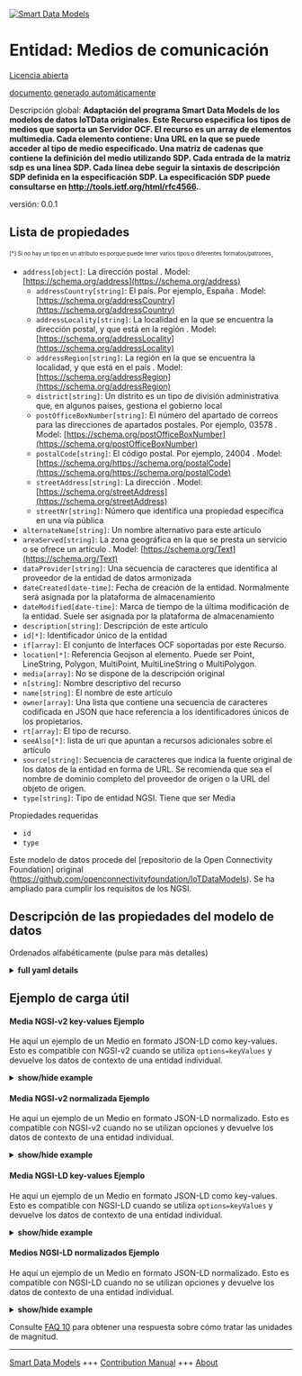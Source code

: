 <!-- 10-Header -->    
[![Smart Data Models](https://smartdatamodels.org/wp-content/uploads/2022/01/SmartDataModels_logo.png "Logo")](https://smartdatamodels.org)    
Entidad: Medios de comunicación    
===============================<!-- /10-Header -->    
<!-- 15-License -->    
[Licencia abierta](https://github.com/smart-data-models//dataModel.OCF/blob/master/Media/LICENSE.md)    
[documento generado automáticamente](https://docs.google.com/presentation/d/e/2PACX-1vTs-Ng5dIAwkg91oTTUdt8ua7woBXhPnwavZ0FxgR8BsAI_Ek3C5q97Nd94HS8KhP-r_quD4H0fgyt3/pub?start=false&loop=false&delayms=3000#slide=id.gb715ace035_0_60)    
<!-- /15-License -->    
<!-- 20-Description -->    
Descripción global: **Adaptación del programa Smart Data Models de los modelos de datos IoTData originales. Este Recurso especifica los tipos de medios que soporta un Servidor OCF. El recurso es un array de elementos multimedia.  Cada elemento contiene:     Una URL en la que se puede acceder al tipo de medio especificado.     Una matriz de cadenas que contiene la definición del medio utilizando SDP.     Cada entrada de la matriz sdp es una línea SDP.     Cada línea debe seguir la sintaxis de descripción SDP definida en la especificación SDP. La especificación SDP puede consultarse en http://tools.ietf.org/html/rfc4566.**.    
versión: 0.0.1    
<!-- /20-Description -->    
<!-- 30-PropertiesList -->    
## Lista de propiedades    
<sup><sub>[*] Si no hay un tipo en un atributo es porque puede tener varios tipos o diferentes formatos/patrones</sub></sup>.    
- `address[object]`: La dirección postal  . Model: [https://schema.org/address](https://schema.org/address)	- `addressCountry[string]`: El país. Por ejemplo, España  . Model: [https://schema.org/addressCountry](https://schema.org/addressCountry)    
	- `addressLocality[string]`: La localidad en la que se encuentra la dirección postal, y que está en la región  . Model: [https://schema.org/addressLocality](https://schema.org/addressLocality)    
	- `addressRegion[string]`: La región en la que se encuentra la localidad, y que está en el país  . Model: [https://schema.org/addressRegion](https://schema.org/addressRegion)    
	- `district[string]`: Un distrito es un tipo de división administrativa que, en algunos países, gestiona el gobierno local      
	- `postOfficeBoxNumber[string]`: El número del apartado de correos para las direcciones de apartados postales. Por ejemplo, 03578  . Model: [https://schema.org/postOfficeBoxNumber](https://schema.org/postOfficeBoxNumber)    
	- `postalCode[string]`: El código postal. Por ejemplo, 24004  . Model: [https://schema.org/https://schema.org/postalCode](https://schema.org/https://schema.org/postalCode)    
	- `streetAddress[string]`: La dirección  . Model: [https://schema.org/streetAddress](https://schema.org/streetAddress)    
	- `streetNr[string]`: Número que identifica una propiedad específica en una vía pública      
- `alternateName[string]`: Un nombre alternativo para este artículo  - `areaServed[string]`: La zona geográfica en la que se presta un servicio o se ofrece un artículo  . Model: [https://schema.org/Text](https://schema.org/Text)- `dataProvider[string]`: Una secuencia de caracteres que identifica al proveedor de la entidad de datos armonizada  - `dateCreated[date-time]`: Fecha de creación de la entidad. Normalmente será asignada por la plataforma de almacenamiento  - `dateModified[date-time]`: Marca de tiempo de la última modificación de la entidad. Suele ser asignada por la plataforma de almacenamiento  - `description[string]`: Descripción de este artículo  - `id[*]`: Identificador único de la entidad  - `if[array]`: El conjunto de Interfaces OCF soportadas por este Recurso.  - `location[*]`: Referencia Geojson al elemento. Puede ser Point, LineString, Polygon, MultiPoint, MultiLineString o MultiPolygon.  - `media[array]`: No se dispone de la descripción original  - `n[string]`: Nombre descriptivo del recurso  - `name[string]`: El nombre de este artículo  - `owner[array]`: Una lista que contiene una secuencia de caracteres codificada en JSON que hace referencia a los identificadores únicos de los propietarios.  - `rt[array]`: El tipo de recurso.  - `seeAlso[*]`: lista de uri que apuntan a recursos adicionales sobre el artículo  - `source[string]`: Secuencia de caracteres que indica la fuente original de los datos de la entidad en forma de URL. Se recomienda que sea el nombre de dominio completo del proveedor de origen o la URL del objeto de origen.  - `type[string]`: Tipo de entidad NGSI. Tiene que ser Media  <!-- /30-PropertiesList -->    
<!-- 35-RequiredProperties -->    
Propiedades requeridas    
- `id`  - `type`  <!-- /35-RequiredProperties -->    
<!-- 40-RequiredProperties -->    
Este modelo de datos procede del [repositorio de la Open Connectivity Foundation] original (https://github.com/openconnectivityfoundation/IoTDataModels). Se ha ampliado para cumplir los requisitos de los NGSI.    
<!-- /40-RequiredProperties -->    
<!-- 50-DataModelHeader -->    
## Descripción de las propiedades del modelo de datos    
Ordenados alfabéticamente (pulse para más detalles)    
<!-- /50-DataModelHeader -->    
<!-- 60-ModelYaml -->    
<details><summary><strong>full yaml details</strong></summary>      
```yaml    
Media:      
  description: 'Smart Data Models Program adaptation of the original IoTData data Models. This Resource specifies the media types that an OCF Server supports. The resource is an array of media elements.  Each element contains:     A URL at which the specified media type can be accessed.     A string array containing the definition of the media using SDP.     Each entry in the sdp array is an SDP line.     Each line shall follow the SDP description syntax as defined in the SDP specification. The SDP specification can be found at http://tools.ietf.org/html/rfc4566.'      
  properties:      
    address:      
      description: The mailing address      
      properties:      
        addressCountry:      
          description: 'The country. For example, Spain'      
          type: string      
          x-ngsi:      
            model: https://schema.org/addressCountry      
            type: Property      
        addressLocality:      
          description: 'The locality in which the street address is, and which is in the region'      
          type: string      
          x-ngsi:      
            model: https://schema.org/addressLocality      
            type: Property      
        addressRegion:      
          description: 'The region in which the locality is, and which is in the country'      
          type: string      
          x-ngsi:      
            model: https://schema.org/addressRegion      
            type: Property      
        district:      
          description: 'A district is a type of administrative division that, in some countries, is managed by the local government'      
          type: string      
          x-ngsi:      
            type: Property      
        postOfficeBoxNumber:      
          description: 'The post office box number for PO box addresses. For example, 03578'      
          type: string      
          x-ngsi:      
            model: https://schema.org/postOfficeBoxNumber      
            type: Property      
        postalCode:      
          description: 'The postal code. For example, 24004'      
          type: string      
          x-ngsi:      
            model: https://schema.org/https://schema.org/postalCode      
            type: Property      
        streetAddress:      
          description: The street address      
          type: string      
          x-ngsi:      
            model: https://schema.org/streetAddress      
            type: Property      
        streetNr:      
          description: Number identifying a specific property on a public street      
          type: string      
          x-ngsi:      
            type: Property      
      type: object      
      x-ngsi:      
        model: https://schema.org/address      
        type: Property      
    alternateName:      
      description: An alternative name for this item      
      type: string      
      x-ngsi:      
        type: Property      
    areaServed:      
      description: The geographic area where a service or offered item is provided      
      type: string      
      x-ngsi:      
        model: https://schema.org/Text      
        type: Property      
    dataProvider:      
      description: A sequence of characters identifying the provider of the harmonised data entity      
      type: string      
      x-ngsi:      
        type: Property      
    dateCreated:      
      description: Entity creation timestamp. This will usually be allocated by the storage platform      
      format: date-time      
      type: string      
      x-ngsi:      
        type: Property      
    dateModified:      
      description: Timestamp of the last modification of the entity. This will usually be allocated by the storage platform      
      format: date-time      
      type: string      
      x-ngsi:      
        type: Property      
    description:      
      description: A description of this item      
      type: string      
      x-ngsi:      
        type: Property      
    id:      
      anyOf:      
        - description: Identifier format of any NGSI entity      
          maxLength: 256      
          minLength: 1      
          pattern: ^[\w\-\.\{\}\$\+\*\[\]`|~^@!,:\\]+$      
          type: string      
          x-ngsi:      
            type: Property      
        - description: Identifier format of any NGSI entity      
          format: uri      
          type: string      
          x-ngsi:      
            type: Property      
      description: Unique identifier of the entity      
      x-ngsi:      
        type: Property      
    if:      
      description: The OCF Interface set supported by this Resource.      
      items:      
        enum:      
          - oic.if.a      
          - oic.if.s      
          - oic.if.baseline      
        type: string      
      minItems: 2      
      readOnly: true      
      type: array      
      uniqueItems: true      
      x-ngsi:      
        type: Property      
    location:      
      description: 'Geojson reference to the item. It can be Point, LineString, Polygon, MultiPoint, MultiLineString or MultiPolygon'      
      oneOf:      
        - description: Geojson reference to the item. Point      
          properties:      
            bbox:      
              items:      
                type: number      
              minItems: 4      
              type: array      
            coordinates:      
              items:      
                type: number      
              minItems: 2      
              type: array      
            type:      
              enum:      
                - Point      
              type: string      
          required:      
            - type      
            - coordinates      
          title: GeoJSON Point      
          type: object      
          x-ngsi:      
            type: GeoProperty      
        - description: Geojson reference to the item. LineString      
          properties:      
            bbox:      
              items:      
                type: number      
              minItems: 4      
              type: array      
            coordinates:      
              items:      
                items:      
                  type: number      
                minItems: 2      
                type: array      
              minItems: 2      
              type: array      
            type:      
              enum:      
                - LineString      
              type: string      
          required:      
            - type      
            - coordinates      
          title: GeoJSON LineString      
          type: object      
          x-ngsi:      
            type: GeoProperty      
        - description: Geojson reference to the item. Polygon      
          properties:      
            bbox:      
              items:      
                type: number      
              minItems: 4      
              type: array      
            coordinates:      
              items:      
                items:      
                  items:      
                    type: number      
                  minItems: 2      
                  type: array      
                minItems: 4      
                type: array      
              type: array      
            type:      
              enum:      
                - Polygon      
              type: string      
          required:      
            - type      
            - coordinates      
          title: GeoJSON Polygon      
          type: object      
          x-ngsi:      
            type: GeoProperty      
        - description: Geojson reference to the item. MultiPoint      
          properties:      
            bbox:      
              items:      
                type: number      
              minItems: 4      
              type: array      
            coordinates:      
              items:      
                items:      
                  type: number      
                minItems: 2      
                type: array      
              type: array      
            type:      
              enum:      
                - MultiPoint      
              type: string      
          required:      
            - type      
            - coordinates      
          title: GeoJSON MultiPoint      
          type: object      
          x-ngsi:      
            type: GeoProperty      
        - description: Geojson reference to the item. MultiLineString      
          properties:      
            bbox:      
              items:      
                type: number      
              minItems: 4      
              type: array      
            coordinates:      
              items:      
                items:      
                  items:      
                    type: number      
                  minItems: 2      
                  type: array      
                minItems: 2      
                type: array      
              type: array      
            type:      
              enum:      
                - MultiLineString      
              type: string      
          required:      
            - type      
            - coordinates      
          title: GeoJSON MultiLineString      
          type: object      
          x-ngsi:      
            type: GeoProperty      
        - description: Geojson reference to the item. MultiLineString      
          properties:      
            bbox:      
              items:      
                type: number      
              minItems: 4      
              type: array      
            coordinates:      
              items:      
                items:      
                  items:      
                    items:      
                      type: number      
                    minItems: 2      
                    type: array      
                  minItems: 4      
                  type: array      
                type: array      
              type: array      
            type:      
              enum:      
                - MultiPolygon      
              type: string      
          required:      
            - type      
            - coordinates      
          title: GeoJSON MultiPolygon      
          type: object      
          x-ngsi:      
            type: GeoProperty      
      x-ngsi:      
        type: GeoProperty      
    media:      
      description: No original description was available      
      items:      
        properties:      
          sdp:      
            description: 'The array of strings, one per SDP line.'      
            items:      
              description: SDP media or attribute line      
              type: string      
            type: array      
          url:      
            description: The url for the media instance.      
            type: string      
        type: object      
      type: array      
      x-ngsi:      
        type: Property      
    n:      
      description: Friendly name of the Resource      
      maxLength: 64      
      readOnly: true      
      type: string      
      x-ngsi:      
        type: Property      
    name:      
      description: The name of this item      
      type: string      
      x-ngsi:      
        type: Property      
    owner:      
      description: A List containing a JSON encoded sequence of characters referencing the unique Ids of the owner(s)      
      items:      
        anyOf:      
          - description: Identifier format of any NGSI entity      
            maxLength: 256      
            minLength: 1      
            pattern: ^[\w\-\.\{\}\$\+\*\[\]`|~^@!,:\\]+$      
            type: string      
            x-ngsi:      
              type: Property      
          - description: Identifier format of any NGSI entity      
            format: uri      
            type: string      
            x-ngsi:      
              type: Property      
        description: Unique identifier of the entity      
        x-ngsi:      
          type: Property      
      type: array      
      x-ngsi:      
        type: Property      
    rt:      
      description: The Resource Type.      
      items:      
        enum:      
          - oic.r.media      
        maxLength: 64      
        type: string      
      minItems: 1      
      readOnly: true      
      type: array      
      uniqueItems: true      
      x-ngsi:      
        type: Property      
    seeAlso:      
      description: list of uri pointing to additional resources about the item      
      oneOf:      
        - items:      
            format: uri      
            type: string      
          minItems: 1      
          type: array      
        - format: uri      
          type: string      
      x-ngsi:      
        type: Property      
    source:      
      description: 'A sequence of characters giving the original source of the entity data as a URL. Recommended to be the fully qualified domain name of the source provider, or the URL to the source object'      
      type: string      
      x-ngsi:      
        type: Property      
    type:      
      description: NGSI entity type. It has to be Media      
      enum:      
        - Media      
      type: string      
      x-ngsi:      
        type: Property      
  required:      
    - id      
    - type      
  type: object      
  x-derived-from: https://github.com/OpenInterConnect/IoTDataModels/blob/master/MediaResURI.swagger.json      
  x-disclaimer: 'Redistribution and use in source and binary forms, with or without modification, are permitted  provided that the license conditions are met. Copyleft (c) 2022 Contributors to Smart Data Models Program'      
  x-license-url: https://github.com/smart-data-models/dataModel.OCF/blob/master/Media/LICENSE.md      
  x-model-schema: https://smart-data-models.github.io/dataModel.IoTDataModels/Media/schema.json      
  x-model-tags: OCF      
  x-version: 0.0.1      
```    
</details>      
<!-- /60-ModelYaml -->    
<!-- 70-MiddleNotes -->    
<!-- /70-MiddleNotes -->    
<!-- 80-Examples -->    
## Ejemplo de carga útil    
#### Media NGSI-v2 key-values Ejemplo    
He aquí un ejemplo de un Medio en formato JSON-LD como key-values. Esto es compatible con NGSI-v2 cuando se utiliza `options=keyValues` y devuelve los datos de contexto de una entidad individual.    
<details><summary><strong>show/hide example</strong></summary>      
```json  
{  
  "id": "urn:ngsi-ld:Media:id:KMUP:25040035",  
  "dateCreated": "2021-04-11T05:34:39Z",  
  "dateModified": "1982-02-12T20:54:43Z",  
  "source": "Shoulder bad yet five. Character church certainly activity fire.",  
  "name": "Science treat support arm identify t",  
  "alternateName": "Same never character you bank thank capital. Tough point force blood.",  
  "description": "Point woman open similar indicate available. National score thousand future discuss create. Development woman authority sea tell.",  
  "dataProvider": "Stand good claim economy think remember. Arm water have consider Mrs.",  
  "owner": [  
    "urn:ngsi-ld:Media:items:ZEFZ:21408276",  
    "urn:ngsi-ld:Media:items:OOXY:12879420"  
  ],  
  "seeAlso": [  
    "urn:ngsi-ld:Media:items:CBWT:71662128"  
  ],  
  "location": {  
    "type": "Point",  
    "coordinates": [  
      -9.1899865,  
      -8.895685  
    ]  
  },  
  "address": {  
    "streetAddress": "Music why game however recently big. South half most three situation. Blood side without policy case upon nearly imagine.",  
    "addressLocality": "Star key over. Floor parent here part tax everybody sometimes. Worry next concern try receive almost.",  
    "addressRegion": "Return ask prove within. Back budget manager know their treat month. La",  
    "addressCountry": "Air job pull.",  
    "postalCode": "Red number kind defense conference kitchen. Ok receive ago listen.",  
    "postOfficeBoxNumber": "Through wall include again. Yet manager of low.",  
    "streetNr": "At feeling oil purpose agent. Most similar available mouth position. Approach significant plant already ten receive employee yard.",  
    "district": "Society various view "  
  },  
  "areaServed": "Six political phone grow dream. Inside enjoy total near appear market catch certainly.",  
  "rt": [  
    "oic.r.media"  
  ],  
  "media": [  
    {  
      "sdp": [  
        "Half item our nor past. Success soldier reveal surface. Be by few ",  
        "Billion box set song production hard those dinner. Prove end author plan unit finally."  
      ],  
      "url": "History couple Republican us right perhaps none. Last position concern. Either along me bit loss."  
    },  
    {  
      "sdp": [  
        "Authorit",  
        "Continue figure project quickly church."  
      ],  
      "url": "Thank quickly education only rate usually hot. Door century range drug bank myself. Customer must interesting build pick collection."  
    }  
  ],  
  "n": "Value impro",  
  "if": [  
    "oic.if.baseline",  
    "oic.if.s"  
  ],  
  "type": "Media"  
}  
```  
</details>    
#### Media NGSI-v2 normalizada Ejemplo    
He aquí un ejemplo de un Medio en formato JSON-LD normalizado. Esto es compatible con NGSI-v2 cuando no se utilizan opciones y devuelve los datos de contexto de una entidad individual.    
<details><summary><strong>show/hide example</strong></summary>      
```json  
{  
  "id": "urn:ngsi-ld:Media:id:KMUP:25040035",  
  "dateCreated": {  
    "type": "DateTime",  
    "value": "2021-04-11T05:34:39Z"  
  },  
  "dateModified": {  
    "type": "DateTime",  
    "value": "1982-02-12T20:54:43Z"  
  },  
  "source": {  
    "type": "Text",  
    "value": "Shoulder bad yet five. Character church certainly activity fire."  
  },  
  "name": {  
    "type": "Text",  
    "value": "Science treat support arm identify t"  
  },  
  "alternateName": {  
    "type": "Text",  
    "value": "Same never character you bank thank capital. Tough point force blood."  
  },  
  "description": {  
    "type": "Text",  
    "value": "Point woman open similar indicate available. National score thousand future discuss create. Development woman authority sea tell."  
  },  
  "dataProvider": {  
    "type": "Text",  
    "value": "Stand good claim economy think remember. Arm water have consider Mrs."  
  },  
  "owner": {  
    "type": "StructuredValue",  
    "value": [  
      "urn:ngsi-ld:Media:items:ZEFZ:21408276",  
      "urn:ngsi-ld:Media:items:OOXY:12879420"  
    ]  
  },  
  "seeAlso": {  
    "type": "StructuredValue",  
    "value": [  
      "urn:ngsi-ld:Media:items:CBWT:71662128"  
    ]  
  },  
  "location": {  
    "type": "geo:json",  
    "value": {  
      "type": "Point",  
      "coordinates": [  
        -9.1899865,  
        -8.895685  
      ]  
    }  
  },  
  "address": {  
    "type": "StructuredValue",  
    "value": {  
      "streetAddress": "Music why game however recently big. South half most three situation. Blood side without policy case upon nearly imagine.",  
      "addressLocality": "Star key over. Floor parent here part tax everybody sometimes. Worry next concern try receive almost.",  
      "addressRegion": "Return ask prove within. Back budget manager know their treat month. La",  
      "addressCountry": "Air job pull.",  
      "postalCode": "Red number kind defense conference kitchen. Ok receive ago listen.",  
      "postOfficeBoxNumber": "Through wall include again. Yet manager of low.",  
      "streetNr": "At feeling oil purpose agent. Most similar available mouth position. Approach significant plant already ten receive employee yard.",  
      "district": "Society various view "  
    }  
  },  
  "areaServed": {  
    "type": "Text",  
    "value": "Six political phone grow dream. Inside enjoy total near appear market catch certainly."  
  },  
  "rt": {  
    "type": "StructuredValue",  
    "value": [  
      "oic.r.media"  
    ]  
  },  
  "media": {  
    "type": "StructuredValue",  
    "value": [  
      {  
        "sdp": [  
          "Half item our nor past. Success soldier reveal surface. Be by few ",  
          "Billion box set song production hard those dinner. Prove end author plan unit finally."  
        ],  
        "url": "History couple Republican us right perhaps none. Last position concern. Either along me bit loss."  
      },  
      {  
        "sdp": [  
          "Authorit",  
          "Continue figure project quickly church."  
        ],  
        "url": "Thank quickly education only rate usually hot. Door century range drug bank myself. Customer must interesting build pick collection."  
      }  
    ]  
  },  
  "n": {  
    "type": "Text",  
    "value": "Value impro"  
  },  
  "if": {  
    "type": "StructuredValue",  
    "value": [  
      "oic.if.baseline",  
      "oic.if.s"  
    ]  
  },  
  "type": "Media"  
}  
```  
</details>    
#### Media NGSI-LD key-values Ejemplo    
He aquí un ejemplo de un Medio en formato JSON-LD como key-values. Esto es compatible con NGSI-LD cuando se utiliza `options=keyValues` y devuelve los datos de contexto de una entidad individual.    
<details><summary><strong>show/hide example</strong></summary>      
```json  
{  
  "id": "urn:ngsi-ld:Media:id:KMUP:25040035",  
  "dateCreated": "2021-04-11T05:34:39Z",  
  "dateModified": "1982-02-12T20:54:43Z",  
  "source": "Shoulder bad yet five. Character church certainly activity fire.",  
  "name": "Science treat support arm identify t",  
  "alternateName": "Same never character you bank thank capital. Tough point force blood.",  
  "description": "Point woman open similar indicate available. National score thousand future discuss create. Development woman authority sea tell.",  
  "dataProvider": "Stand good claim economy think remember. Arm water have consider Mrs.",  
  "owner": [  
    "urn:ngsi-ld:Media:items:ZEFZ:21408276",  
    "urn:ngsi-ld:Media:items:OOXY:12879420"  
  ],  
  "seeAlso": [  
    "urn:ngsi-ld:Media:items:CBWT:71662128"  
  ],  
  "location": {  
    "type": "Point",  
    "coordinates": [  
      -9.1899865,  
      -8.895685  
    ]  
  },  
  "address": {  
    "streetAddress": "Music why game however recently big. South half most three situation. Blood side without policy case upon nearly imagine.",  
    "addressLocality": "Star key over. Floor parent here part tax everybody sometimes. Worry next concern try receive almost.",  
    "addressRegion": "Return ask prove within. Back budget manager know their treat month. La",  
    "addressCountry": "Air job pull.",  
    "postalCode": "Red number kind defense conference kitchen. Ok receive ago listen.",  
    "postOfficeBoxNumber": "Through wall include again. Yet manager of low.",  
    "streetNr": "At feeling oil purpose agent. Most similar available mouth position. Approach significant plant already ten receive employee yard.",  
    "district": "Society various view "  
  },  
  "areaServed": "Six political phone grow dream. Inside enjoy total near appear market catch certainly.",  
  "rt": [  
    "oic.r.media"  
  ],  
  "media": [  
    {  
      "sdp": [  
        "Half item our nor past. Success soldier reveal surface. Be by few ",  
        "Billion box set song production hard those dinner. Prove end author plan unit finally."  
      ],  
      "url": "History couple Republican us right perhaps none. Last position concern. Either along me bit loss."  
    },  
    {  
      "sdp": [  
        "Authorit",  
        "Continue figure project quickly church."  
      ],  
      "url": "Thank quickly education only rate usually hot. Door century range drug bank myself. Customer must interesting build pick collection."  
    }  
  ],  
  "n": "Value impro",  
  "if": [  
    "oic.if.baseline",  
    "oic.if.s"  
  ],  
  "type": "Media",  
  "@context": [  
    "https://smartdatamodels.org/context.jsonld"  
  ]  
}  
```  
</details>    
#### Medios NGSI-LD normalizados Ejemplo    
He aquí un ejemplo de un Medio en formato JSON-LD normalizado. Esto es compatible con NGSI-LD cuando no se utilizan opciones y devuelve los datos de contexto de una entidad individual.    
<details><summary><strong>show/hide example</strong></summary>      
```json  
{  
    "id": "urn:ngsi-ld:Media:id:KMUP:25040035",  
    "dateCreated": {  
        "type": "Property",  
        "value": {  
            "@type": "DateTime",  
            "@value": "2021-04-11T05:34:39Z"  
        }  
    },  
    "dateModified": {  
        "type": "Property",  
        "value": {  
            "@type": "DateTime",  
            "@value": "1982-02-12T20:54:43Z"  
        }  
    },  
    "source": {  
        "type": "Property",  
        "value": "Shoulder bad yet five. Character church certainly activity fire."  
    },  
    "name": {  
        "type": "Property",  
        "value": "Science treat support arm identify t"  
    },  
    "alternateName": {  
        "type": "Property",  
        "value": "Same never character you bank thank capital. Tough point force blood."  
    },  
    "description": {  
        "type": "Property",  
        "value": "Point woman open similar indicate available. National score thousand future discuss create. Development woman authority sea tell."  
    },  
    "dataProvider": {  
        "type": "Property",  
        "value": "Stand good claim economy think remember. Arm water have consider Mrs."  
    },  
    "owner": {  
        "type": "Property",  
        "value": [  
            "urn:ngsi-ld:Media:items:ZEFZ:21408276",  
            "urn:ngsi-ld:Media:items:OOXY:12879420"  
        ]  
    },  
    "seeAlso": {  
        "type": "Property",  
        "value": [  
            "urn:ngsi-ld:Media:items:CBWT:71662128"  
        ]  
    },  
    "location": {  
        "type": "GeoProperty",  
        "value": {  
            "type": "Point",  
            "coordinates": [  
                -9.1899865,  
                -8.895685  
            ]  
        }  
    },  
    "address": {  
        "type": "Property",  
        "value": {  
            "streetAddress": "Music why game however recently big. South half most three situation. Blood side without policy case upon nearly imagine.",  
            "addressLocality": "Star key over. Floor parent here part tax everybody sometimes. Worry next concern try receive almost.",  
            "addressRegion": "Return ask prove within. Back budget manager know their treat month. La",  
            "addressCountry": "Air job pull.",  
            "postalCode": "Red number kind defense conference kitchen. Ok receive ago listen.",  
            "postOfficeBoxNumber": "Through wall include again. Yet manager of low.",  
            "streetNr": "At feeling oil purpose agent. Most similar available mouth position. Approach significant plant already ten receive employee yard.",  
            "district": "Society various view "  
        }  
    },  
    "areaServed": {  
        "type": "Property",  
        "value": "Six political phone grow dream. Inside enjoy total near appear market catch certainly."  
    },  
    "rt": {  
        "type": "Property",  
        "value": [  
            "oic.r.media"  
        ]  
    },  
    "media": {  
        "type": "Property",  
        "value": [  
            {  
                "sdp": [  
                    "Half item our nor past. Success soldier reveal surface. Be by few ",  
                    "Billion box set song production hard those dinner. Prove end author plan unit finally."  
                ],  
                "url": "History couple Republican us right perhaps none. Last position concern. Either along me bit loss."  
            },  
            {  
                "sdp": [  
                    "Authorit",  
                    "Continue figure project quickly church."  
                ],  
                "url": "Thank quickly education only rate usually hot. Door century range drug bank myself. Customer must interesting build pick collection."  
            }  
        ]  
    },  
    "n": {  
        "type": "Property",  
        "value": "Value impro"  
    },  
    "if": {  
        "type": "Property",  
        "value": [  
            "oic.if.baseline",  
            "oic.if.s"  
        ]  
    },  
    "type": "Media",  
    "@context": [  
        "https://smartdatamodels.org/context.jsonld"  
    ]  
}  
```  
</details><!-- /80-Examples -->    
<!-- 90-FooterNotes -->    
<!-- /90-FooterNotes -->    
<!-- 95-Units -->    
Consulte [FAQ 10](https://smartdatamodels.org/index.php/faqs/) para obtener una respuesta sobre cómo tratar las unidades de magnitud.    
<!-- /95-Units -->    
<!-- 97-LastFooter -->    
---    
[Smart Data Models](https://smartdatamodels.org) +++ [Contribution Manual](https://bit.ly/contribution_manual) +++ [About](https://bit.ly/Introduction_SDM)<!-- /97-LastFooter -->    
